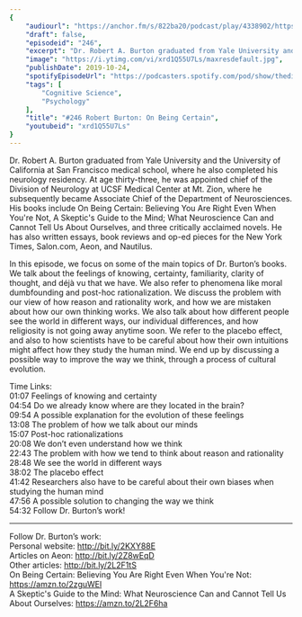 ```yaml
---
{
	"audiourl": "https://anchor.fm/s/822ba20/podcast/play/4338902/https%3A%2F%2Fd3ctxlq1ktw2nl.cloudfront.net%2Fproduction%2F2019-7-23%2F21594679-44100-2-1d95a0b1b0864.m4a",
	"draft": false,
	"episodeid": "246",
	"excerpt": "Dr. Robert A. Burton graduated from Yale University and the University of California at San Francisco medical school, where he also completed his neurology residency. At age thirty-three, he was appointed chief of the Division of Neurology at UCSF Medical Center at Mt. Zion, where he subsequently became Associate Chief of the Department of Neurosciences. His books include On Being Certain: Believing You Are Right Even When You're Not, A Skeptic's Guide to the Mind; What Neuroscience Can and Cannot Tell Us About Ourselves, and three critically acclaimed novels. He has also written essays, book reviews and op-ed pieces for the New York Times, Salon.com, Aeon, and Nautilus.",
	"image": "https://i.ytimg.com/vi/xrd1Q55U7Ls/maxresdefault.jpg",
	"publishDate": 2019-10-24,
	"spotifyEpisodeUrl": "https://podcasters.spotify.com/pod/show/thedissenter/episodes/246-Robert-Burton-On-Being-Certain-e52tom",
	"tags": [
		"Cognitive Science",
		"Psychology"
	],
	"title": "#246 Robert Burton: On Being Certain",
	"youtubeid": "xrd1Q55U7Ls"
}
---
```

Dr. Robert A. Burton graduated from Yale University and the University of California at San Francisco medical school, where he also completed his neurology residency. At age thirty-three, he was appointed chief of the Division of Neurology at UCSF Medical Center at Mt. Zion, where he subsequently became Associate Chief of the Department of Neurosciences. His books include On Being Certain: Believing You Are Right Even When You're Not, A Skeptic's Guide to the Mind; What Neuroscience Can and Cannot Tell Us About Ourselves, and three critically acclaimed novels. He has also written essays, book reviews and op-ed pieces for the New York Times, Salon.com, Aeon, and Nautilus.

In this episode, we focus on some of the main topics of Dr. Burton’s books. We talk about the feelings of knowing, certainty, familiarity, clarity of thought, and déjà vu that we have. We also refer to phenomena like moral dumbfounding and post-hoc rationalization. We discuss the problem with our view of how reason and rationality work, and how we are mistaken about how our own thinking works. We also talk about how different people see the world in different ways, our individual differences, and how religiosity is not going away anytime soon. We refer to the placebo effect, and also to how scientists have to be careful about how their own intuitions might affect how they study the human mind. We end up by discussing a possible way to improve the way we think, through a process of cultural evolution.

Time Links:  
<time>01:07</time> Feelings of knowing and certainty  
<time>04:54</time> Do we already know where are they located in the brain?  
<time>09:54</time> A possible explanation for the evolution of these feelings  
<time>13:08</time> The problem of how we talk about our minds  
<time>15:07</time> Post-hoc rationalizations  
<time>20:08</time> We don’t even understand how we think  
<time>22:43</time> The problem with how we tend to think about reason and rationality  
<time>28:48</time> We see the world in different ways  
<time>38:02</time> The placebo effect  
<time>41:42</time> Researchers also have to be careful about their own biases when studying the human mind  
<time>47:56</time> A possible solution to changing the way we think  
<time>54:32</time> Follow Dr. Burton’s work!

---

Follow Dr. Burton’s work:  
Personal website: http://bit.ly/2KXY88E  
Articles on Aeon: http://bit.ly/2Z8wEqD  
Other articles: http://bit.ly/2L2F1tS  
On Being Certain: Believing You Are Right Even When You're Not: https://amzn.to/2zguWEl  
A Skeptic's Guide to the Mind: What Neuroscience Can and Cannot Tell Us About Ourselves: https://amzn.to/2L2F6ha
